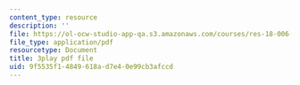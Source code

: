 ```yaml
---
content_type: resource
description: ''
file: https://ol-ocw-studio-app-qa.s3.amazonaws.com/courses/res-18-006-calculus-revisited-single-variable-calculus-fall-2010/9f5535f14849618ad7e40e99cb3afccd_8-7daeS7hYY.pdf
file_type: application/pdf
resourcetype: Document
title: 3play pdf file
uid: 9f5535f1-4849-618a-d7e4-0e99cb3afccd
---
```

